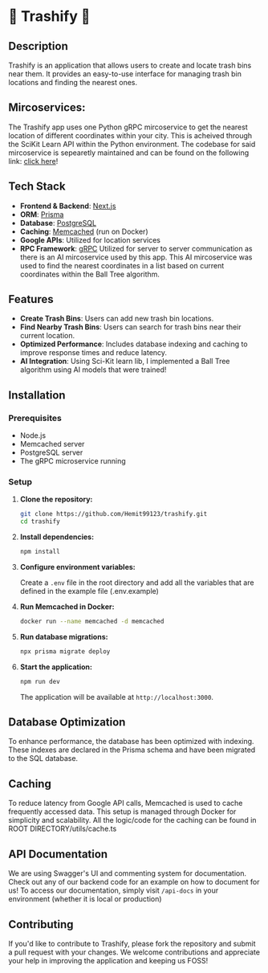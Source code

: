 # 🌱 Trashify 🌱

## Description

Trashify is an application that allows users to create and locate trash bins near them. It provides an easy-to-use interface for managing trash bin locations and finding the nearest ones.

## Mircoservices:

The Trashify app uses one Python gRPC mircoservice to get the nearest location of different coordinates within your city. This is acheived through the SciKit Learn API within the Python environment. The codebase for said mircoservice is sepearetly maintained and can be found on the following link: [click here](https://github.com/Hemit99123/trashify-ai-mirco)!
## Tech Stack

- **Frontend & Backend**: [Next.js](https://nextjs.org/)
- **ORM**: [Prisma](https://www.prisma.io/)
- **Database**: [PostgreSQL](https://www.postgresql.org/)
- **Caching**: [Memcached](https://memcached.org/) (run on Docker)
- **Google APIs**: Utilized for location services
- **RPC Framework**: [gRPC](https://grpc.io/) Utilized for server to server communication as there is an AI mircoservice used by this app. This AI mircoservice was used to find the nearest coordinates in a list based on current coordinates within the Ball Tree algorithm.

## Features

- **Create Trash Bins**: Users can add new trash bin locations.
- **Find Nearby Trash Bins**: Users can search for trash bins near their current location.
- **Optimized Performance**: Includes database indexing and caching to improve response times and reduce latency.
- **AI Integration**: Using Sci-Kit learn lib, I implemented a Ball Tree algorithm using AI models that were trained!

## Installation

### Prerequisites

- Node.js
- Memcached server
- PostgreSQL server 
- The gRPC microservice running 

### Setup

1. **Clone the repository:**

   ```bash
   git clone https://github.com/Hemit99123/trashify.git
   cd trashify
   ```

2. **Install dependencies:**

   ```bash
   npm install
   ```

3. **Configure environment variables:**

   Create a `.env` file in the root directory and add all the variables that are defined in the example file (.env.example) 

4. **Run Memcached in Docker:**

   ```bash
   docker run --name memcached -d memcached
   ```

5. **Run database migrations:**

   ```bash
   npx prisma migrate deploy
   ```

6. **Start the application:**

   ```bash
   npm run dev
   ```

   The application will be available at `http://localhost:3000`.

## Database Optimization

To enhance performance, the database has been optimized with indexing. These indexes are declared in the Prisma schema and have been migrated to the SQL database.

## Caching

To reduce latency from Google API calls, Memcached is used to cache frequently accessed data. This setup is managed through Docker for simplicity and scalability. All the logic/code for the caching can be found in ROOT DIRECTORY/utils/cache.ts

## API Documentation

We are using Swagger's UI and commenting system for documentation. Check out any of our backend code for an example on how to document for us! To access our documentation, simply visit `/api-docs` in your environment (whether it is local or production)

## Contributing

If you'd like to contribute to Trashify, please fork the repository and submit a pull request with your changes. We welcome contributions and appreciate your help in improving the application and keeping us FOSS!
